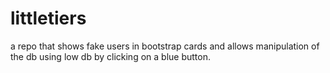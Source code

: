 # littletiers

a repo that shows fake users in bootstrap cards and allows manipulation of the db using low db by clicking on a blue button. 


